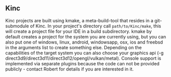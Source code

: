 ## Kinc

Kinc projects are built using kmake, a meta-build-tool that resides in
a git-submodule of Kinc. In your project's directory call `path/to/Kinc/make`,
this will create a project file for your IDE in a build subdirectory.
kmake by default creates a project for the system you are currently using,
but you can also put one of windows, linux, android, windowsapp, osx, ios
and freebsd in the arguments list to create something else.
Depending on the capabilities of the target system you can also choose
your graphics api (-g direct3d9/direct3d11/direct3d12/opengl/vulkan/metal).
Console support is implemented via separate plugins because the code can not
be provided publicly - contact Robert for details if you are interested in it.
